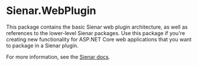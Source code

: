 ﻿# Sienar.WebPlugin

This package contains the basic Sienar web plugin architecture, as well as references to the lower-level Sienar packages. Use this package if you're creating new functionality for ASP.NET Core web applications that you want to package in a Sienar plugin.

For more information, see the [Sienar docs](https://sienar.io).